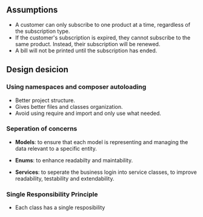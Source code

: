 ## Assumptions

- A customer can only subscribe to one product at a time, regardless of the subscription type.
- If the customer's subscription is expired, they cannot subscribe to the same product. Instead, their subscription will be renewed.
- A bill will not be printed until the subscription has ended.


## Design desicion

### Using namespaces and composer autoloading 
- Better project structure.
- Gives better files and classes organization.
- Avoid using require and import and only use what needed.

### Seperation of concerns
- **Models**: to ensure that each model is representing and managing the data relevant to a specific entity.

- **Enums**: to enhance readabilty and maintability.

- **Services**: to seperate the business login into service classes, to improve readability, testability and extendability.

### Single Responsibility Principle
- Each class has a single resposibility
